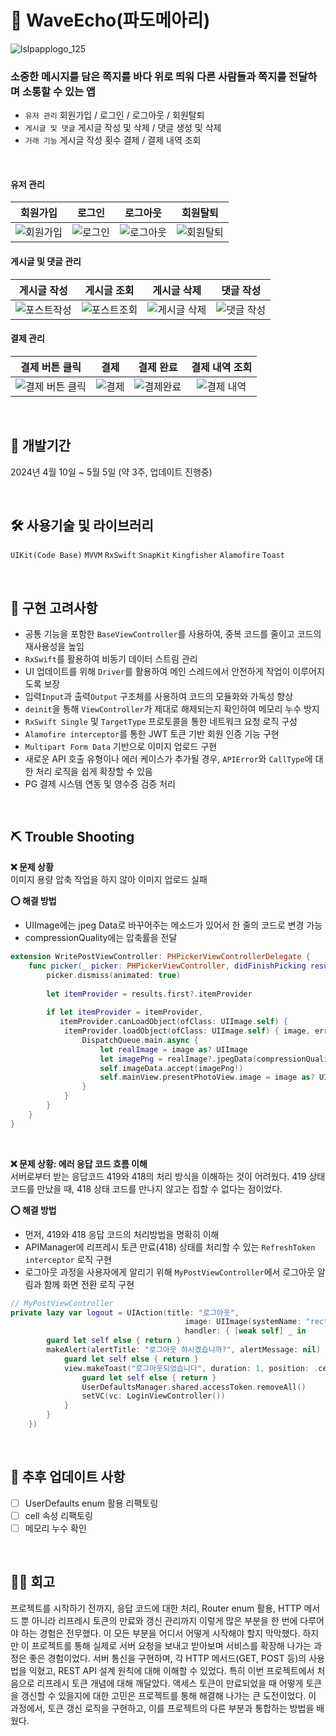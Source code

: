 # 📨 WaveEcho(파도메아리)

<picture>![lslpapplogo_125](https://github.com/jieun0330/WaveEcho/assets/42729069/b0cd7fc4-f4d4-42e9-a57e-7a2368125cef)</picture>

### 소중한 메시지를 담은 쪽지를 바다 위로 띄워 다른 사람들과 쪽지를 전달하며 소통할 수 있는 앱
* `유저 관리` 회원가입 / 로그인 / 로그아웃 / 회원탈퇴
* `게시글 및 댓글` 게시글 작성 및 삭제 / 댓글 생성 및 삭제
* `거래 기능` 게시글 작성 횟수 결제 / 결제 내역 조회

<br/>

#### 유저 관리
| 회원가입 | 로그인 | 로그아웃 | 회원탈퇴 |
|:---:|:---:|:---:|:---:|
|<picture>![회원가입](https://github.com/jieun0330/WaveEcho/assets/42729069/7d1b2a84-5311-40b7-b451-86cf12daf8e0)</picture>|<picture>![로그인](https://github.com/jieun0330/WaveEcho/assets/42729069/9a0760cb-1a3f-4f03-a72f-304266104736)</picture>|<picture>![로그아웃](https://github.com/jieun0330/WaveEcho/assets/42729069/dc65cdfb-9901-41a5-b3aa-4f05009ca4ef)</picture>|<picture>![회원탈퇴](https://github.com/jieun0330/WaveEcho/assets/42729069/36797a87-652a-4ff0-a168-c8552610eeb7)</picture>



#### 게시글 및 댓글 관리
| 게시글 작성 | 게시글 조회 | 게시글 삭제 | 댓글 작성 |
|:---:|:---:|:---:|:---:|
|<picture>![포스트작성](https://github.com/jieun0330/WaveEcho/assets/42729069/0550ed94-8b07-47ed-bc9f-58406e30c642)</picture>|<picture>![포스트조회](https://github.com/jieun0330/WaveEcho/assets/42729069/e6f6d92d-7c79-47b7-bc71-467558d2634d)</picture>|<picture>![게시글 삭제](https://github.com/jieun0330/WaveEcho/assets/42729069/2422abfc-5a92-46ef-b336-c3159aaf7961)</picture>|<picture>![댓글 작성](https://github.com/jieun0330/WaveEcho/assets/42729069/d48527d3-2b40-41cb-aeb0-17e1ea38944c)</picture>

#### 결제 관리
| 결제 버튼 클릭 | 결제 | 결제 완료 | 결제 내역 조회 |
|:---:|:---:|:---:|:---:|
|<picture>![결제 버튼 클릭](https://github.com/jieun0330/WaveEcho/assets/42729069/d70a879f-1190-4a33-939d-4ddc43f3a4db)</picture>|<picture>![결제](https://github.com/jieun0330/WaveEcho/assets/42729069/52089dc7-fb23-4d31-9b57-781aad4fc246)</picture>|<picture>![결제완료](https://github.com/jieun0330/WaveEcho/assets/42729069/7a892873-933c-4826-b508-3e8f215c685b)</picture>|<picture>![결제 내역](https://github.com/jieun0330/WaveEcho/assets/42729069/2598ef4d-be06-46b0-ad82-fbdf3469ba2e)</picture>



<br/>

## 🔨 개발기간
2024년 4월 10일 ~ 5월 5일 (약 3주, 업데이트 진행중)

<br/>

## 🛠️ 사용기술 및 라이브러리
`UIKit(Code Base)` `MVVM` `RxSwift` `SnapKit` `Kingfisher` `Alamofire` `Toast`

<br/>

## 🔧 구현 고려사항
- 공통 기능을 포함한 `BaseViewController`를 사용하여, 중복 코드를 줄이고 코드의 재사용성을 높임
- `RxSwift`를 활용하여 비동기 데이터 스트림 관리
- UI 업데이트를 위해 `Driver`를 활용하여 메인 스레드에서 안전하게 작업이 이루어지도록 보장
- 입력`Input`과 출력`Output` 구조체를 사용하여 코드의 모듈화와 가독성 향상
- `deinit`을 통해 `ViewController`가 제대로 해제되는지 확인하여 메모리 누수 방지
- `RxSwift Single` 및 `TargetType` 프로토콜을 통한 네트워크 요청 로직 구성
- `Alamofire interceptor`를 통한 JWT 토큰 기반 회원 인증 기능 구현
- `Multipart Form Data` 기반으로 이미지 업로드 구현
- 새로운 API 호출 유형이나 에러 케이스가 추가될 경우, `APIError`와 `CallType`에 대한 처리 로직을 쉽게 확장할 수 있음
- PG 결제 시스템 연동 및 영수증 검증 처리
  

<br/>



## ⛏️ Trouble Shooting

**❌ 문제 상황**
<br/>
이미지 용량 압축 작업을 하지 않아 이미지 업로드 실패

**⭕️ 해결 방법**
- UIImage에는 jpeg Data로 바꾸어주는 메소드가 있어서 한 줄의 코드로 변경 가능
- compressionQuality에는 압축률을 전달




```swift
extension WritePostViewController: PHPickerViewControllerDelegate {
    func picker(_ picker: PHPickerViewController, didFinishPicking results: [PHPickerResult]) {
        picker.dismiss(animated: true)
        
        let itemProvider = results.first?.itemProvider
        
        if let itemProvider = itemProvider,
           itemProvider.canLoadObject(ofClass: UIImage.self) {
            itemProvider.loadObject(ofClass: UIImage.self) { image, error in
                DispatchQueue.main.async {
                    let realImage = image as? UIImage
                    let imagePng = realImage?.jpegData(compressionQuality: 0.3)
                    self.imageData.accept(imagePng!)
                    self.mainView.presentPhotoView.image = image as? UIImage
                }
            }
        }
    }
}
```
<br/>

**❌ 문제 상황: 에러 응답 코드 흐름 이해**
<br/>
서버로부터 받는 응답코드 419와 418의 처리 방식을 이해하는 것이 어려웠다. 419 상태 코드를 만났을 때, 418 상태 코드를 만나지 않고는 접할 수 없다는 점이었다.

**⭕️ 해결 방법**
- 먼저, 419와 418 응답 코드의 처리방법을 명확히 이해
- APIManager에 리프레시 토큰 만료(418) 상태를 처리할 수 있는  `RefreshToken interceptor` 로직 구현
- 로그아웃 과정을 사용자에게 알리기 위해 `MyPostViewController`에서 로그아웃 알림과 함께 화면 전환 로직 구현

```swift
// MyPostViewController
private lazy var logout = UIAction(title: "로그아웃",
                                       image: UIImage(systemName: "rectangle.portrait.and.arrow.right"),
                                       handler: { [weak self] _ in
        guard let self else { return }
        makeAlert(alertTitle: "로그아웃 하시겠습니까?", alertMessage: nil) { [weak self] completeAction in
            guard let self else { return }
            view.makeToast("로그아웃되었습니다", duration: 1, position: .center) { [weak self] didTap in
                guard let self else { return }
                UserDefaultsManager.shared.accessToken.removeAll()
                setVC(vc: LoginViewController())
            }
        }
    })
```


<br/>

## 🔧 추후 업데이트 사항

- [ ] UserDefaults enum 활용 리팩토링
- [ ] cell 속성 리팩토링
- [ ] 메모리 누수 확인

<br/>

## 👏🏻 회고
프로젝트를 시작하기 전까지, 응답 코드에 대한 처리, Router enum 활용, HTTP 메서드 뿐 아니라 리프레시 토큰의 만료와 갱신 관리까지 이렇게 많은 부분을 한 번에 다루어야 하는 경험은 전무했다. 이 모든 부분을 어디서 어떻게 시작해야 할지 막막했다. 하지만 이 프로젝트를 통해 실제로 서버 요청을 보내고 받아보며 서비스를 확장해 나가는 과정은 좋은 경험이었다.
서버 통신을 구현하며, 각 HTTP 메서드(GET, POST 등)의 사용법을 익혔고, REST API 설계 원칙에 대해 이해할 수 있었다.
특히 이번 프로젝트에서 처음으로 리프레시 토큰 개념에 대해 깨달았다. 액세스 토큰이 만료되었을 때 어떻게 토큰을 갱신할 수 있을지에 대한 고민은 프로젝트를 통해 해결해 나가는 큰 도전이었다. 이 과정에서, 토큰 갱신 로직을 구현하고, 이를 프로젝트의 다른 부분과 통합하는 방법을 배웠다.
